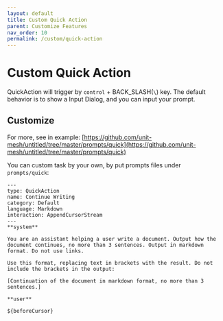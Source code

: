 ```yaml
---
layout: default
title: Custom Quick Action
parent: Customize Features
nav_order: 10
permalink: /custom/quick-action
---
```


# Custom Quick Action

QuickAction will trigger by `control` + BACK_SLASH(`\`) key. The default behavior is to show a Input Dialog, and you can
input your prompt.

## Customize

For more, see in example: [https://github.com/unit-mesh/untitled/tree/master/prompts/quick](https://github.com/unit-mesh/untitled/tree/master/prompts/quick)

You can custom task by your own, by put prompts files under `prompts/quick`:

```vtl
---
type: QuickAction
name: Continue Writing
category: Default
language: Markdown
interaction: AppendCursorStream
---
**system**

You are an assistant helping a user write a document. Output how the document continues, no more than 3 sentences. Output in markdown format. Do not use links.

Use this format, replacing text in brackets with the result. Do not include the brackets in the output:

[Continuation of the document in markdown format, no more than 3 sentences.]

**user**

${beforeCursor}
```
